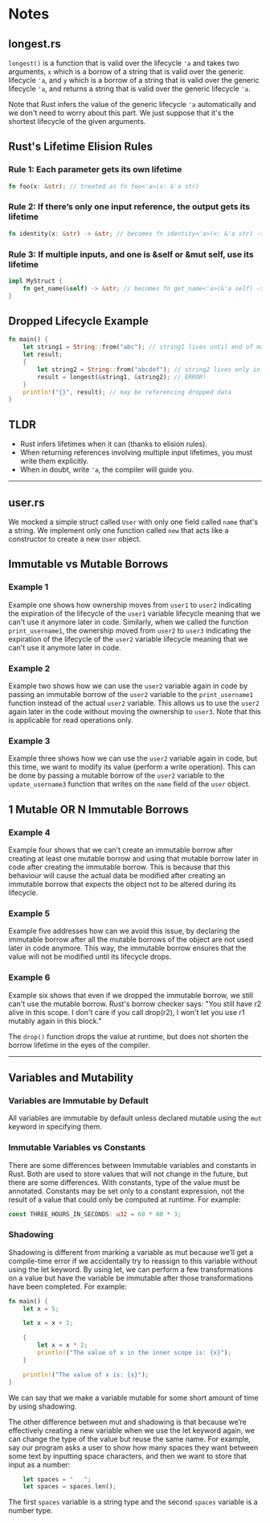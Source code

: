# Notes

## longest.rs

`longest()` is a function that is valid over the lifecycle `'a` and takes two arguments, `x` which is a borrow of a string that is valid over the generic lifecycle `'a`, and `y` which is a borrow of a string that is valid over the generic lifecycle `'a`, and returns a string that is valid over the generic lifecycle `'a`.

Note that Rust infers the value of the generic lifecycle `'a` automatically and we don't need to worry about this part. We just suppose that it's the shortest lifecycle of the given arguments.

## Rust's Lifetime Elision Rules

### Rule 1: Each parameter gets its own lifetime

```rust
fn foo(x: &str); // treated as fn foo<'a>(x: &'a str)
```

### Rule 2: If there’s only one input reference, the output gets its lifetime

```rust
fn identity(x: &str) -> &str; // becomes fn identity<'a>(x: &'a str) -> &'a str
```

### Rule 3: If multiple inputs, and one is &self or &mut self, use its lifetime

```rust
impl MyStruct {
    fn get_name(&self) -> &str; // becomes fn get_name<'a>(&'a self) -> &'a str
}
```

## Dropped Lifecycle Example

```rust
fn main() {
    let string1 = String::from("abc"); // string1 lives until end of main
    let result;
    {
        let string2 = String::from("abcdef"); // string2 lives only in this block
        result = longest(&string1, &string2); // ERROR!
    }
    println!("{}", result); // may be referencing dropped data
}
```

## TLDR

- Rust infers lifetimes when it can (thanks to elision rules).
- When returning references involving multiple input lifetimes, you must write them explicitly.
- When in doubt, write `'a`, the compiler will guide you.

---

## user.rs

We mocked a simple struct called `User` with only one field called `name` that's a string. We implement only one function called `new` that acts like a constructor to create a new `User` object.

## Immutable vs Mutable Borrows

### Example 1

Example one shows how ownership moves from `user1` to `user2` indicating the expiration of the lifecycle of the `user1` variable lifecycle meaning that we can't use it anymore later in code. Similarly, when we called the function `print_username1`, the ownership moved from `user2` to `user3` indicating the expiration of the lifecycle of the `user2` variable lifecycle meaning that we can't use it anymore later in code.

### Example 2

Example two shows how we can use the `user2` variable again in code by passing an immutable borrow of the `user2` variable to the `print_username1` function instead of the actual `user2` variable. This allows us to use the `user2` again later in the code without moving the ownership to `user3`. Note that this is applicable for read operations only.

### Example 3

Example three shows how we can use the `user2` variable again in code, but this time, we want to modify its value (perform a write operation). This can be done by passing a mutable borrow of the `user2` variable to the `update_username3` function that writes on the `name` field of the `user` object.

## 1 Mutable OR N Immutable Borrows

### Example 4

Example four shows that we can't create an immutable borrow after creating at least one mutable borrow and using that mutable borrow later in code after creating the immutable borrow. This is because that this behaviour will cause the actual data be modified after creating an immutable borrow that expects the object not to be altered during its lifecycle.


### Example 5

Example five addresses how can we avoid this issue, by declaring the immutable borrow after all the mutable borrows of the object are not used later in code anymore. This way, the immutable borrow ensures that the value will not be modified until its lifecycle drops.

### Example 6

Example six shows that even if we dropped the immutable borrow, we still can't use the mutable borrow. Rust's borrow checker says: "You still have r2 alive in this scope. I don't care if you call drop(r2), I won't let you use r1 mutably again in this block."

The `drop()` function drops the value at runtime, but does not shorten the borrow lifetime in the eyes of the compiler.

---

## Variables and Mutability

### Variables are Immutable by Default

All variables are immutable by default unless declared mutable using the `mut` keyword in specifying them.

### Immutable Variables vs Constants

There are some differences between Immutable variables and constants in Rust. Both are used to store values that will not change in the future, but there are some differences. With constants, type of the value must be annotated. Constants may be set only to a constant expression, not the result of a value that could only be computed at runtime. For example:

```rust
const THREE_HOURS_IN_SECONDS: u32 = 60 * 60 * 3;
```

### Shadowing

Shadowing is different from marking a variable as mut because we’ll get a compile-time error if we accidentally try to reassign to this variable without using the let keyword. By using let, we can perform a few transformations on a value but have the variable be immutable after those transformations have been completed. For example:

```rust
fn main() {
    let x = 5;

    let x = x + 1;

    {
        let x = x * 2;
        println!("The value of x in the inner scope is: {x}");
    }

    println!("The value of x is: {x}");
}
```

We can say that we make a variable mutable for some short amount of time by using shadowing.

The other difference between mut and shadowing is that because we’re effectively creating a new variable when we use the let keyword again, we can change the type of the value but reuse the same name. For example, say our program asks a user to show how many spaces they want between some text by inputting space characters, and then we want to store that input as a number:

```rust
    let spaces = "   ";
    let spaces = spaces.len();
```

The first `spaces` variable is a string type and the second `spaces` variable is a number type.
